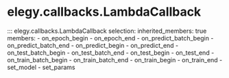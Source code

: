 
# elegy.callbacks.LambdaCallback

::: elegy.callbacks.LambdaCallback
    selection:
        inherited_members: true
        members:
            - on_epoch_begin
            - on_epoch_end
            - on_predict_batch_begin
            - on_predict_batch_end
            - on_predict_begin
            - on_predict_end
            - on_test_batch_begin
            - on_test_batch_end
            - on_test_begin
            - on_test_end
            - on_train_batch_begin
            - on_train_batch_end
            - on_train_begin
            - on_train_end
            - set_model
            - set_params
        